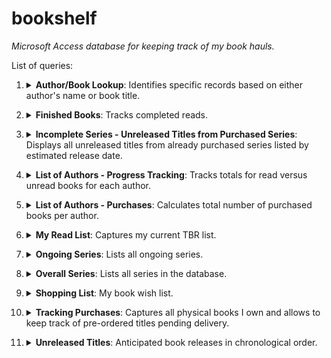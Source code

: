 # bookshelf
*Microsoft Access database for keeping track of my book hauls.*

List of queries:

1. <details><summary> <b>Author/Book Lookup</b>: Identifies specific records based on either author's name or book title.</summary>

   ```sql
   SELECT *
   FROM Books
   WHERE Author LIKE "*" & [Enter Author Name (Leave blank for all):] & "*" 
     AND [Book Title] LIKE "*" & [Enter Book Title (Leave blank for all):] & "*";

</details>

2. <details><summary><b>Finished Books</b>: Tracks completed reads.</summary>

    ```sql
   SELECT Author, [Book Title]
   FROM Books
   WHERE Completed = TRUE
   ORDER BY Author;

</details>

3. <details><summary><b>Incomplete Series - Unreleased Titles from Purchased Series</b>: Displays all unreleased titles from already purchased series listed by estimated release date.</summary>

    ```sql
    SELECT Author, [Book Title], Sequence, [Estimated Release Date]
    FROM Books AS b
    WHERE [Book Series] IN (
        SELECT [Book Series]
        FROM Books
        WHERE [Purchased?] LIKE "Yes"
        AND [Book Series] <> "Standalone"
    )
    AND [Released?] = False
    AND [Book Series] <> "Standalone"
    ORDER BY IIf(IsDate([Estimated Release Date]), CDate([Estimated Release Date]), DateSerial(9999,12,31)), Author;


</details>

4. <details><summary><b>List of Authors - Progress Tracking</b>: Tracks totals for read versus unread books for each author.</summary>

    ```sql
   SELECT Author, SUM(IIF([Completed] = True, 1, 0)) AS [Total Read], SUM(IIF([Completed] = False, 1, 0)) AS [Total Unread]
   FROM Books
   GROUP BY Author
   ORDER BY Author;

</details>

5. <details><summary><b>List of Authors - Purchases</b>: Calculates total number of purchased books per author.</summary>

    ```sql
    SELECT Author, COUNT(IIF([Purchased?] = 'Yes', 1, NULL)) AS [Owned Books]
    FROM Books
    GROUP BY Author
    HAVING COUNT(IIF([Purchased?] = 'Yes', 1, NULL)) > 0
    ORDER BY COUNT(IIF([Purchased?] = 'Yes', 1, NULL)) DESC;

</details>

6. <details><summary><b>My Read List</b>: Captures my current TBR list.</summary>

    ```sql
    SELECT Author, [Book Title]
    FROM Books
    WHERE Completed = FALSE AND [Purchased?] <> 'No'  # captures both physical and electronic titles
    ORDER BY Author;

</details>

7. <details><summary><b>Ongoing Series</b>: Lists all ongoing series. </summary>

    ```sql
   SELECT b.Author, b.[Book Series]
   FROM Books AS b INNER JOIN (SELECT Author, [Book Series], MIN([Book Title]) AS [My Book Title] FROM Books WHERE [Series Ongoing?] = TRUE GROUP BY Author, [Book Series])  AS subq ON (b.Author = subq.Author) AND (b.[Book Series] = subq.[Book Series]) AND (b.[Book Title] = subq.[My Book Title])
   WHERE b.[Series Ongoing?] = TRUE
   GROUP BY b.Author, b.[Book Series];

</details>

8. <details><summary><b>Overall Series</b>: Lists all series in the database.</summary>

      ```sql
      SELECT DISTINCT [Author], [Book Series]
      FROM Books
      WHERE [Book Series] IS NOT NULL 
            AND [Book Series] <> '' 
            AND [Book Series] NOT LIKE '*Collection*'
            AND [Book Series] NOT LIKE '*Standalone*'
      ORDER BY [Author], [Book Series];

</details>

9. <details><summary><b>Shopping List</b>: My book wish list. </summary>

     ```sql
    SELECT b.Author, b.[Book Title], b.[Book Series], b.Sequence, b.[Amazon Link], IIF(
            EXISTS(
                SELECT 1 
                FROM Books AS started
                WHERE started.[Book Series] = b.[Book Series] 
                AND started.Completed = TRUE 
                AND started.[Purchased?] <> 'No'
                AND started.[Book Series] NOT LIKE '*Standalone*'
                AND started.[Book Series] NOT LIKE '*Collection*'
            ), 
            'Yes', 
            'No'
        ) AS [Series Started]                    # books from already purchased series take precedence
    FROM Books AS b
    WHERE b.Completed = FALSE 
        AND b.[Purchased?] = 'No'
        AND b.[Released?] = TRUE
    GROUP BY b.Author, b.[Book Series], b.Sequence, b.[Book Title], b.[Amazon Link];

</details>

10. <details><summary><b>Tracking Purchases</b>: Captures all physical books I own and allows to keep track of pre-ordered titles pending delivery.</summary>
    
    ```sql
    SELECT Author, [Book Title], [Book Series], [Estimated Release Date]
    FROM Books
    WHERE [Purchased?] = 'Yes'
    ORDER BY Author;

</details>

11. <details><summary><b>Unreleased Titles</b>: Anticipated book releases in chronological order.</summary>

    ```sql
    SELECT Author, [Book Title], [Book Series], Sequence, [Estimated Release Date]
    FROM Books
    WHERE [Released?] = False
    ORDER BY IIf(IsDate([Estimated Release Date]), CDate([Estimated Release Date]), DateSerial(9999,12,31)), Author;

</details>


